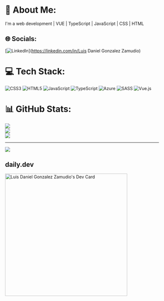 # 💫 About Me:
I'm a web development | VUE | TypeScript | JavaScript | CSS | HTML

## 🌐 Socials:
[![LinkedIn](https://img.shields.io/badge/LinkedIn-%230077B5.svg?logo=linkedin&logoColor=white)](https://linkedin.com/in/Luis Daniel Gonzalez Zamudio) 

# 💻 Tech Stack:
![CSS3](https://img.shields.io/badge/css3-%231572B6.svg?style=for-the-badge&logo=css3&logoColor=white) ![HTML5](https://img.shields.io/badge/html5-%23E34F26.svg?style=for-the-badge&logo=html5&logoColor=white) ![JavaScript](https://img.shields.io/badge/javascript-%23323330.svg?style=for-the-badge&logo=javascript&logoColor=%23F7DF1E) ![TypeScript](https://img.shields.io/badge/typescript-%23007ACC.svg?style=for-the-badge&logo=typescript&logoColor=white) ![Azure](https://img.shields.io/badge/azure-%230072C6.svg?style=for-the-badge&logo=azure-devops&logoColor=white) ![SASS](https://img.shields.io/badge/SASS-hotpink.svg?style=for-the-badge&logo=SASS&logoColor=white) ![Vue.js](https://img.shields.io/badge/vuejs-%2335495e.svg?style=for-the-badge&logo=vuedotjs&logoColor=%234FC08D)
# 📊 GitHub Stats:
![](https://github-readme-stats.vercel.app/api?username=DanielGlezZ&theme=dark&hide_border=false&include_all_commits=true&count_private=true)<br/>
![](https://github-readme-streak-stats.herokuapp.com/?user=DanielGlezZ&theme=dark&hide_border=false)<br/>
![](https://github-readme-stats.vercel.app/api/top-langs/?username=DanielGlezZ&theme=dark&hide_border=false&include_all_commits=true&count_private=true&layout=compact)

---
[![](https://visitcount.itsvg.in/api?id=DanielGlezZ&icon=0&color=0)](https://visitcount.itsvg.in)

<!-- Proudly created with GPRM ( https://gprm.itsvg.in ) -->

## daily.dev
<a href="https://app.daily.dev/DanielGlzZ"><img src="https://api.daily.dev/devcards/b00debb1bd9b4916b84cfd306140aa7b.png?r=th1" width="400" alt="Luis Daniel Gonzalez Zamudio's Dev Card"/></a>
